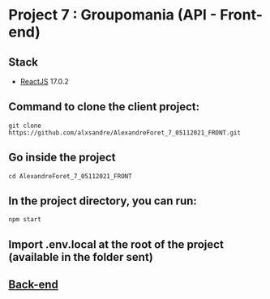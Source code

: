 # Project 7 : Groupomania (API - Front-end)

## Stack
- [ReactJS](https://reactjs.org/) 17.0.2

## Command to clone the client project:
```shell
git clone https://github.com/alxsandre/AlexandreForet_7_05112021_FRONT.git
```

## Go inside the project
```shell
cd AlexandreForet_7_05112021_FRONT
```

## In the project directory, you can run:
```shell
npm start
```

## Import .env.local at the root of the project (available in the folder sent)

## [Back-end](https://github.com/alxsandre/AlexandreForet_7_08102021_BACK)